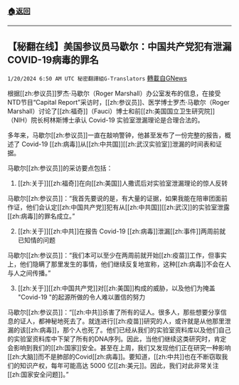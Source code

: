 ###  [:house:返回](README.md)
---


## 【秘翻在线】美国参议员马歇尔：中国共产党犯有泄漏COVID-19病毒的罪名
`1/20/2024 6:50 AM UTC 秘密翻譯組G-Translators` [轉載自GNews](https://gnews.org/articles/2236671)

根据[[zh:参议员]]罗杰·马歇尔（Roger Marshall）办公室发布的信息，在接受NTD节目“Capital Report”采访时，[[zh:参议员]]、医学博士罗杰·马歇尔（Roger Marshall）讨论了[[zh:福奇]]（Fauci）博士和前[[zh:美国国立卫生研究院]]（NIH）院长柯林斯博士承认 Covid-19 实验室泄漏理论是合理合法的。

多年来，马歇尔[[zh:参议员]]一直在敲响警钟，他甚至发布了一份完整的报告，概述了 Covid-19 [[zh:病毒]]从[[zh:中共国]][[zh:武汉实验室]]泄漏的时间表和证据。

马歇尔[[zh:参议员]]的采访要点包括：

1.  [[zh:关于]][[zh:福奇]]在向[[zh:美国]]人撒谎后对实验室泄漏理论的惊人反转

马歇尔[[zh:参议员]]：“我首先要说的是，有大量的证据，如果我能在陪审团面前作证，他们会认定[[zh:中国共产党]]犯有从[[zh:中共国]][[zh:武汉]]的实验室泄露[[zh:病毒]]的罪名成立。”

2.  [[zh:关于]][[zh:中共]]在报告 Covid-19 [[zh:病毒]]泄漏[[zh:事件]]两周前就已知情的问题

马歇尔[[zh:参议员]]：“我们本可以至少在两周前就开始[[zh:疫苗]]工作，但事实上，他们隐瞒了那里发生的事情，他们继续反复地宣称，这种[[zh:病毒]]不会在人与人之间传播。”

3.  [[zh:关于]][[zh:中国共产党]]对[[zh:美国]]构成的威胁，以及他们为掩盖 "Covid-19 "的起源所做的令人难以置信的努力

马歇尔[[zh:参议员]]：“[[zh:中共]]杀害了所有的证人。很多人，那些想要分享信息的证人，都神秘地死去了。就连进行[[zh:疫苗]]研究的人，或许就是从他那里泄漏的该[[zh:病毒]]，那个人也死了。他们已经从我们的实验室资料库以及他们自己的实验室资料库中下架了所有的DNA序列。因此，当他们继续这类研究时，肯定会影响到我们的[[zh:国家]]安全。甚至在上周，我们又发现他们正在研究一种影响[[zh:大脑]]而不是肺部的Covid[[zh:病毒]]。要知道，[[zh:中共]]也在不断窃取我们的知识产权，每年可能高达 5000 亿[[zh:美元]]。因此，我们对此非常关注[[zh:国家安全问题]]。”
